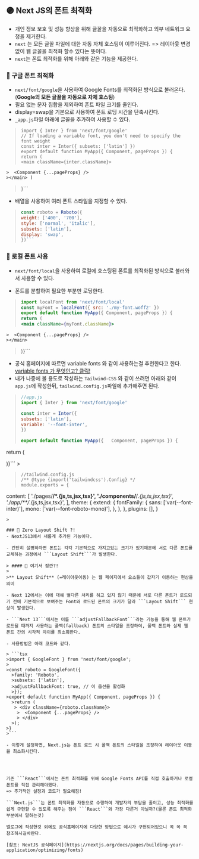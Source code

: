 ## 🟣 Next JS의 폰트 최적화
- 개인 정보 보호 및 성능 향상을 위해 글꼴을 자동으로 최적화하고 외부 네트워크 요청을 제거한다.
- ```next``` 는 모든 글꼴 파일에 대한 자동 자체 호스팅이 이루어진다. => 레이아웃 변경 없이  웹 글꼴을 최적화 할수 있다는 뜻이다.
- ```next```는 폰트 최적화를 위해 아래와 같은 기능을 제공한다.

### 🔹 구글 폰트 최적화
- ```next/font/google```을 사용하여 Google Fonts를 최적화된 방식으로 불러온다. (**Google의 모든 글꼴을 자동으로 자체 호스팅**)
- 필요 없는 문자 집합을 제외하여 폰트 파일 크기를 줄인다.
- display=swap을 기본으로 사용하여 폰트 로딩 시간을 단축시킨다.
- ```_app.js```파일 아래에 글꼴을 추가하여 사용할 수 있다.
> ```tsx
>import { Inter } from 'next/font/google'
>// If loading a variable font, you don't need to specify the font weight
>const inter = Inter({ subsets: ['latin'] })
>export default function MyApp({ Component, pageProps }) {
  >return (
   > <main className={inter.className}>
    >  <Component {...pageProps} />
    ></main> )
>}```
>

- 배열을 사용하여 여러 폰트 스타일을 지정할 수 있다.
> ```jsx
>const roboto = Roboto({
  >weight: ['400', '700'],
  >style: ['normal', 'italic'],
  >subsets: ['latin'],
  >display: 'swap',
>})```


### 🔹 로컬 폰트 사용
- ```next/font/local```을 사용하여 로컬에 호스팅된 폰트를 최적화된 방식으로 불러와서 사용할 수 있다.

- 폰트를 분할하여 필요한 부분만 로딩한다.
>```jsx
>import localFont from 'next/font/local'
 >const myFont = localFont({ src: './my-font.woff2' })
 >export default function MyApp({ Component, pageProps }) {
  >return (
   > <main className={myFont.className}>
    >  <Component {...pageProps} />
    ></main>
  >)}```
  > 


- 공식 홈페이지에 따르면 variable fonts 와 같이 사용하는걸 추천한다고 한다. 
[variable fonts 가 무엇인고? 클릭!](https://fonts.google.com/variablefonts)
- 내가 나중에 볼 용도로 작성하는 ```Tailwind-CSS``` 와 같이 쓰려면 아래와 같이 ```app.js```에 작성한뒤, ```tailwind.config.js```파일에 추가해주면 된다.

>```jsx
>//app.js
>import { Inter } from 'next/font/google'
> 
>const inter = Inter({
 > subsets: ['latin'],
  >variable: '--font-inter',
>})
 >
>export default function MyApp({   Component, pageProps }) {
  return (
   <main className={`${inter.variable} font-sans`}>
    <Component {...pageProps} />
    </main> )}```
    >



>```tsx
>//tailwind.config.js
>/** @type {import('tailwindcss').Config} */
>module.exports = {
  content: [
    './pages/**/*.{js,ts,jsx,tsx}',
    './components/**/*.{js,ts,jsx,tsx}',
    './app/**/*.{js,ts,jsx,tsx}',
  ],
  theme: {
    extend: {
      fontFamily: {
        sans: ['var(--font-inter)'],
        mono: ['var(--font-roboto-mono)'],
      },
    },
  },
  plugins: [],
}
```
>

### 🔹 Zero Layout Shift ?!
- NextJS13에서 새롭게 추가된 기능이다.

- 간단히 설명하자면 폰트는 각각 기본적으로 가지고있는 크기가 있기때문에 서로 다른 폰트를 교체하는 과정에서 ```Layout Shift```가 발생한다.

> #### 🧐 여기서 잠깐?! 
>
>** Layout Shift** (=레이아웃이동) 는 웹 페이지에서 요소들이 갑자기 이동하는 현상을 의미

- Next 12에서는 이에 대해 별다른 처리를 하고 있지 않기 때문에 서로 다른 폰트가 로드되기 전에 기본적으로 보여주는 Font와 로드된 폰트의 크기가 달라 ```Layout Shift``` 현상이 발생한다. 

- ```Next 13```에서는 이를 ```adjustFallbackFont```라는 기능을 통해 웹 폰트가 로드될 때까지 사용하는 폴백(fallback) 폰트의 스타일을 조정하여, 폴백 폰트와 실제 웹 폰트 간의 시각적 차이를 최소화한다.

- 사용방법은 아래 코드와 같다.

> ```tsx
>import { GoogleFont } from 'next/font/google';
>
>const roboto = GoogleFont({
  >family: 'Roboto',
  >subsets: ['latin'],
  >adjustFallbackFont: true, // 이 옵션을 활성화
  >});
>export default function MyApp({ Component, pageProps }) {
  >return (
   > <div className={roboto.className}>
    >  <Component {...pageProps} />
    > </div>
  >);
>}
>```

- 이렇게 설정하면, Next.js는 폰트 로드 시 폴백 폰트의 스타일을 조정하여 레이아웃 이동을 최소화시킨다.




기존 ```React```에서는 폰트 최적화를 위해 Google Fonts API를 직접 호출하거나 로컬 폰트를 직접 관리해야했다.
=> 추가적인 설정과 코드가 필요해짐!

```Next.js```는 폰트 최적화를 자동으로 수행하여 개발자의 부담을 줄이고, 성능 최적화를 쉽게 구현할 수 있도록 해주는 점이 ```React```와 가장 다른거 아닐까?(물론 폰트 최적화 부분에서 말하는것) 

벨로그에 작성한것 외에도 공식홈페이지에 다양한 방법으로 예시가 구현되어있으니 꼭 꼭 꼭 참조하시길바란다.

[참조: NextJS 공식페이지](https://nextjs.org/docs/pages/building-your-application/optimizing/fonts)